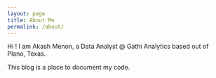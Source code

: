 ```yaml
---
layout: page
title: About Me
permalink: /about/
---
```


Hi ! I am Akash Menon, a Data Analyst @ Gathi Analytics based out of Plano, Texas. 

This blog is a place to document my code.
